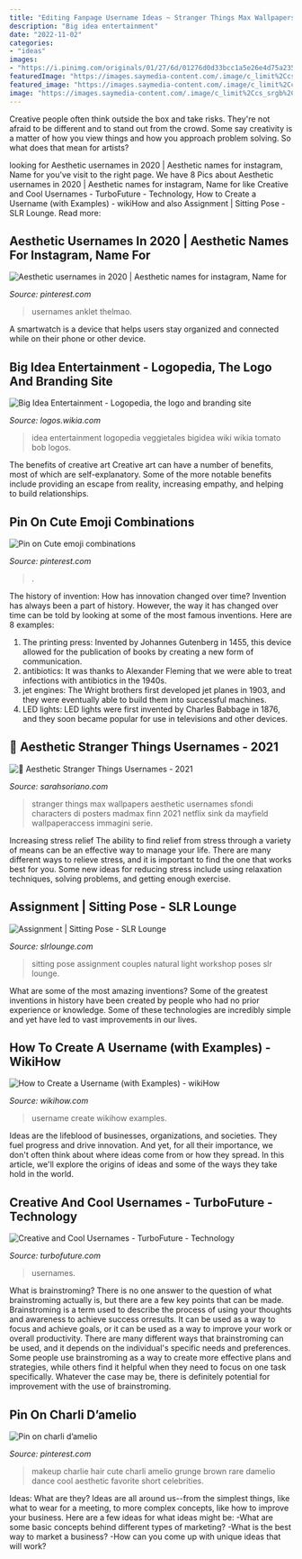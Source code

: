```yaml
---
title: "Editing Fanpage Username Ideas ~ Stranger Things Max Wallpapers Aesthetic Usernames Sfondi Characters Di Posters Madmax Finn 2021 Netflix Sink Da Mayfield Wallpaperaccess Immagini Serie"
description: "Big idea entertainment"
date: "2022-11-02"
categories:
- "ideas"
images:
- "https://i.pinimg.com/originals/01/27/6d/01276d0d33bcc1a5e26e4d75a2357f56.png"
featuredImage: "https://images.saymedia-content.com/.image/c_limit%2Ccs_srgb%2Cfl_progressive%2Cq_auto:good%2Cw_700/MTc0MjM5NTE3NzI3Nzk1MDY4/username-ideas-creative-and-cool-username-suggestions.jpg"
featured_image: "https://images.saymedia-content.com/.image/c_limit%2Ccs_srgb%2Cfl_progressive%2Cq_auto:good%2Cw_700/MTc0MjM5NTE3NzI3Nzk1MDY4/username-ideas-creative-and-cool-username-suggestions.jpg"
image: "https://images.saymedia-content.com/.image/c_limit%2Ccs_srgb%2Cfl_progressive%2Cq_auto:good%2Cw_700/MTc0MjM5NTE3NzI3Nzk1MDY4/username-ideas-creative-and-cool-username-suggestions.jpg"
---
```



Creative people often think outside the box and take risks. They're not afraid to be different and to stand out from the crowd. Some say creativity is a matter of how you view things and how you approach problem solving. So what does that mean for artists?

	

		
looking for Aesthetic usernames in 2020 | Aesthetic names for instagram, Name for you've visit to the right page. We have 8 Pics about Aesthetic usernames in 2020 | Aesthetic names for instagram, Name for like Creative and Cool Usernames - TurboFuture - Technology, How to Create a Username (with Examples) - wikiHow and also Assignment | Sitting Pose - SLR Lounge. Read more:
		
    
## Aesthetic Usernames In 2020 | Aesthetic Names For Instagram, Name For

<img loading=lazy src="https://i.pinimg.com/736x/e7/de/22/e7de2221a8bf4fb8729a54569e89d602.jpg" onerror="this.onerror=null;this.src='https://tse1.mm.bing.net/th?id=OIP.W0mOsPIgL2euy32A-ptFBAHaEK&amp;pid=15.1';" alt="Aesthetic usernames in 2020 | Aesthetic names for instagram, Name for">

_Source: pinterest.com_

>usernames anklet thelmao. 

	

A smartwatch is a device that helps users stay organized and connected while on their phone or other device.

    
## Big Idea Entertainment - Logopedia, The Logo And Branding Site

<img loading=lazy src="http://images3.wikia.nocookie.net/__cb20120302223308/logopedia/images/c/c5/Bigidea.jpg" onerror="this.onerror=null;this.src='https://tse2.mm.bing.net/th?id=OIP.HPXnhoARceqEGwiUKyBYMAHaFj&amp;pid=15.1';" alt="Big Idea Entertainment - Logopedia, the logo and branding site">

_Source: logos.wikia.com_

>idea entertainment logopedia veggietales bigidea wiki wikia tomato bob logos. 

	

The benefits of creative art
Creative art can have a number of benefits, most of which are self-explanatory. Some of the more notable benefits include providing an escape from reality, increasing empathy, and helping to build relationships.

    
## Pin On Cute Emoji Combinations

<img loading=lazy src="https://i.pinimg.com/736x/61/9f/e5/619fe5e53be1ba285be0a5d6baa21522.jpg" onerror="this.onerror=null;this.src='https://tse4.mm.bing.net/th?id=OIP.g78jMACBeqfvjlga9-2VSAHaKJ&amp;pid=15.1';" alt="Pin on Cute emoji combinations">

_Source: pinterest.com_

>. 

	

The history of invention: How has innovation changed over time?
Invention has always been a part of history. However, the way it has changed over time can be told by looking at some of the most famous inventions. Here are 8 examples:
1. The printing press: Invented by Johannes Gutenberg in 1455, this device allowed for the publication of books by creating a new form of communication.
2. antibiotics: It was thanks to Alexander Fleming that we were able to treat infections with antibiotics in the 1940s.
3. jet engines: The Wright brothers first developed jet planes in 1903, and they were eventually able to build them into successful machines.
4. LED lights: LED lights were first invented by Charles Babbage in 1876, and they soon became popular for use in televisions and other devices.

    
## 🖤 Aesthetic Stranger Things Usernames - 2021

<img loading=lazy src="https://i.pinimg.com/originals/01/27/6d/01276d0d33bcc1a5e26e4d75a2357f56.png" onerror="this.onerror=null;this.src='https://tse2.mm.bing.net/th?id=OIP.ASdtDTO8waXibk11ojV_VgHaKe&amp;pid=15.1';" alt="🖤 Aesthetic Stranger Things Usernames - 2021">

_Source: sarahsoriano.com_

>stranger things max wallpapers aesthetic usernames sfondi characters di posters madmax finn 2021 netflix sink da mayfield wallpaperaccess immagini serie. 

	

Increasing stress relief
The ability to find relief from stress through a variety of means can be an effective way to manage your life. There are many different ways to relieve stress, and it is important to find the one that works best for you. Some new ideas for reducing stress include using relaxation techniques, solving problems, and getting enough exercise.

    
## Assignment | Sitting Pose - SLR Lounge

<img loading=lazy src="https://www.slrlounge.com/wp-content/uploads/2016/01/natural-light-couples-photography-more-poses.jpg" onerror="this.onerror=null;this.src='https://tse3.mm.bing.net/th?id=OIP.r7-UzKIcE4jf6XG8F950CQHaE7&amp;pid=15.1';" alt="Assignment | Sitting Pose - SLR Lounge">

_Source: slrlounge.com_

>sitting pose assignment couples natural light workshop poses slr lounge. 

	

What are some of the most amazing inventions?
Some of the greatest inventions in history have been created by people who had no prior experience or knowledge. Some of these technologies are incredibly simple and yet have led to vast improvements in our lives.

    
## How To Create A Username (with Examples) - WikiHow

<img loading=lazy src="http://www.wikihow.com/images/e/ea/Create-a-Username-Step-10-Version-2.jpg" onerror="this.onerror=null;this.src='https://tse4.mm.bing.net/th?id=OIP.Na8mS8I_rNR-zICP182kdgHaFj&amp;pid=15.1';" alt="How to Create a Username (with Examples) - wikiHow">

_Source: wikihow.com_

>username create wikihow examples. 

	

Ideas are the lifeblood of businesses, organizations, and societies. They fuel progress and drive innovation. And yet, for all their importance, we don't often think about where ideas come from or how they spread. In this article, we'll explore the origins of ideas and some of the ways they take hold in the world.

    
## Creative And Cool Usernames - TurboFuture - Technology

<img loading=lazy src="https://images.saymedia-content.com/.image/c_limit%2Ccs_srgb%2Cfl_progressive%2Cq_auto:good%2Cw_700/MTc0MjM5NTE3NzI3Nzk1MDY4/username-ideas-creative-and-cool-username-suggestions.jpg" onerror="this.onerror=null;this.src='https://tse2.mm.bing.net/th?id=OIP.JVoAoltlIuQt1FkK6Z0hZAHaHa&amp;pid=15.1';" alt="Creative and Cool Usernames - TurboFuture - Technology">

_Source: turbofuture.com_

>usernames. 

	

What is brainstroming?
There is no one answer to the question of what brainstroming actually is, but there are a few key points that can be made. Brainstroming is a term used to describe the process of using your thoughts and awareness to achieve success orresults. It can be used as a way to focus and achieve goals, or it can be used as a way to improve your work or overall productivity. There are many different ways that brainstroming can be used, and it depends on the individual's specific needs and preferences. Some people use brainstroming as a way to create more effective plans and strategies, while others find it helpful when they need to focus on one task specifically. Whatever the case may be, there is definitely potential for improvement with the use of brainstroming.

    
## Pin On Charli D’amelio

<img loading=lazy src="https://i.pinimg.com/736x/26/a8/b1/26a8b1366a20c89b49e68f4e4236caa2.jpg" onerror="this.onerror=null;this.src='https://tse4.mm.bing.net/th?id=OIP.O3MMC4-g554nXJSGhz3eAQHaNS&amp;pid=15.1';" alt="Pin on charli d’amelio">

_Source: pinterest.com_

>makeup charlie hair cute charli amelio grunge brown rare damelio dance cool aesthetic favorite short celebrities. 

	

Ideas: What are they?
Ideas are all around us--from the simplest things, like what to wear for a meeting, to more complex concepts, like how to improve your business. Here are a few ideas for what ideas might be: 
-What are some basic concepts behind different types of marketing? 
-What is the best way to market a business? 
-How can you come up with unique ideas that will work?

